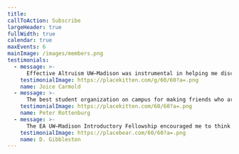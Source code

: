 ```yaml
---
title:
callToAction: Subscribe
largeHeader: true
fullWidth: true
calendar: true
maxEvents: 6
mainImage: /images/members.png
testimonials:
  - message: >-
      Effective Altruism UW–Madison was instrumental in helping me discover how I could apply my skills from the classroom to help solve some of the world's most pressing problems. I wouldn't be in the position I'm in today without the resources and guidance they were able to offer.
    testimonialImage: https://placekitten.com/g/60/60?a=.png
    name: Joice Carmold
  - message: >-
      The best student organization on campus for making friends who are serious about making the world a better place.
    testimonialImage: https://placekitten.com/60/60?a=.png
    name: Peter Rottenburg
  - message: >-
      The EA UW–Madison Introductory Fellowship encouraged me to think about the world in a new way. I learned how to think critically about the problems I care about and how to use my skills to make a difference.
    testimonialImage: https://placebear.com/60/60?a=.png
    name: D. Gibbleston
---
```

